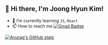 ## 👋 Hi there, I'm Joong Hyun Kim!
 
- 🌱 I’m currently learning `JS`, `React`
- 📫 How to reach me  [![Gmail Badge](https://img.shields.io/badge/Gmail-D14836?style=flat&logo=Gmail&logoColor=white)](mailto:jooongh.k@gmail.com)

[![Anurag's GitHub stats](https://github-readme-stats.vercel.app/api?username=JoongHyun-Kim&count_private=true&show_icons=true&theme=vue&hide=issues)](https://github.com/anuraghazra/github-readme-stats)

